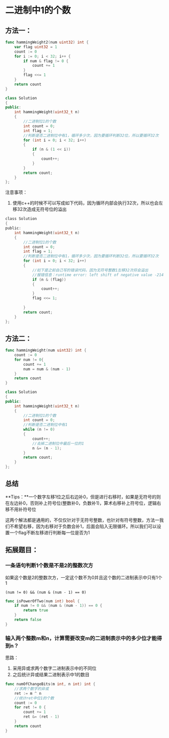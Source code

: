 # 二进制中1的个数

## 方法一：

```go
func hammingWeight2(num uint32) int {
    var flag uint32 = 1
    count := 0
    for i := 0; i < 32; i++ {
        if num & flag != 0 {
            count += 1
        }
        flag <<= 1
    }
    return count
}
```


```c++
class Solution
{
public:
    int hammingWeight(uint32_t n)
    {
        //二进制位1的个数
        int count = 0;
        int flag = 1;
        //判断是否二进制位中有1，循环多少次，因为要循环判断32位，所以要循环32次
        for (int i = 0; i < 32; i++)
        {
            if (n & (1 << i))
            {
                count++;
            }
        }
        return count;
    }
};
```

注意事项：
1. 使用c++的时候不可以写成如下代码，因为循环内部会执行32次，所以也会左移32次造成无符号位的溢出
   
```c
class Solution
{
public:
    int hammingWeight(uint32_t n)
    {
        //二进制位1的个数
        int count = 0;
        int flag = 1;
        //判断是否二进制位中有1，循环多少次，因为要循环判断32位，所以要循环32次
        for (int i = 0; i < 32; i++)
        {
            //如下是之前自己写的错误代码，因为无符号整数1左移32次将会溢出
            //报错信息：runtime error: left shift of negative value -2147483648 (solution.cpp)
            if (n & (flag))
            {
                count++;
            }
            flag <<= 1;
            
        }
        return count;
    }
};
```

## 方法二：

```go
func hammingWeight(num uint32) int {
    count := 0
    for num != 0{
        count += 1
        num = num & (num - 1)
    }
    return count
}
```

```c++
class Solution
{
public:
    int hammingWeight(uint32_t n)
    {
        //二进制位1的个数
        int count = 0;
        //判断是否二进制位中有1
        while (n != 0)
        {
            count++;
            //去掉二进制位中最后一位的1
            n &= (n - 1);
        }
        return count;
    }
};
```

## 总结
**Tips：**一个数字左移1位之后右边补0，但是进行右移时，如果是无符号的则在左边补0，否则补上符号位(整数补0，负数补1)，算术右移补上符号位，逻辑右移不用补符号位


这两个解法都是通用的，不仅仅针对于无符号整数，也针对有符号整数，方法一我们不希望右移，因为右移对于负数会补1，后面会陷入无限循环。所以我们可以设置一个flag不断左移进行判断每一位是否为1





## 拓展题目：

### 一条语句判断1个数是不是2的整数次方

如果这个数是2的整数次方，一定这个数不为0并且这个数的二进制表示中只有1个1

`(num != 0) && (num & (num - 1) == 0)`



```go
func isPowerOfTwo(num int) bool {
    if num != 0 && (num & (num - 1)) == 0 {
        return true
    }
    return false
}
```



### 输入两个整数m和n，计算需要改变m的二进制表示中的多少位才能得到n？

思路：

1. 采用异或求两个数字二进制表示中的不同位  
2. 之后统计异或结果二进制表示中1的数目

```go
func numOfChangeBits(m int, n int) int {
    //求两个数字的异或
    ret := m ^ n
    //统计ret中位1的个数
    count := 0
    for ret != 0 {
        count += 1
        ret &= (ret - 1)
    }
    return count
}
```


